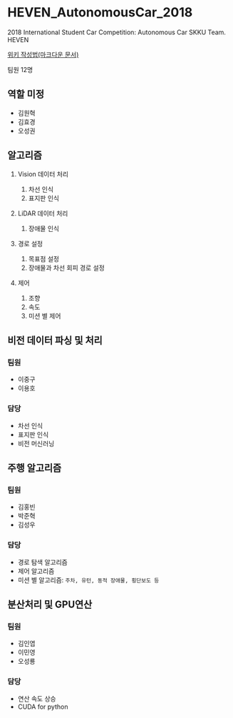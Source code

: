 # HEVEN_AutonomousCar_2018
2018 International Student Car Competition: Autonomous Car SKKU Team. HEVEN

[위키 작성법(마크다운 문서)](https://gist.github.com/ihoneymon/652be052a0727ad59601)

팀원 12명

## 역할 미정
* 김원혁
* 김효경
* 오성권

## 알고리즘
1. Vision 데이터 처리
	1. 차선 인식
	2. 표지판 인식
  
2. LiDAR 데이터 처리
	1. 장애물 인식
  
3. 경로 설정
	1. 목표점 설정
	2. 장애물과 차선 회피 경로 설정
  
4. 제어
	1. 조향
	2. 속도
	3. 미션 별 제어
  
## 비전 데이터 파싱 및 처리
### 팀원
* 이중구
* 이용호
### 담당
* 차선 인식
* 표지판 인식
* 비전 머신러닝

## 주행 알고리즘
### 팀원
* 김홍빈
* 박준혁
* 김성우
### 담당
* 경로 탐색 알고리즘
* 제어 알고리즘
* 미션 별 알고리즘: `주차, 유턴, 동적 장애물, 횡단보도 등`

## 분산처리 및 GPU연산
### 팀원
* 김인엽
* 이민영
* 오성룡
### 담당
* 연산 속도 상승
* CUDA for python
